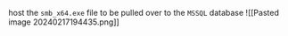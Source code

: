 host the `smb_x64.exe` file to be pulled over to the `MSSQL` database
![[Pasted image 20240217194435.png]]
